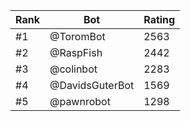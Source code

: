 Rank|Bot|Rating
---|---|---
#1|@ToromBot|2563
#2|@RaspFish|2442
#3|@colinbot|2283
#4|@DavidsGuterBot|1569
#5|@pawnrobot|1298
